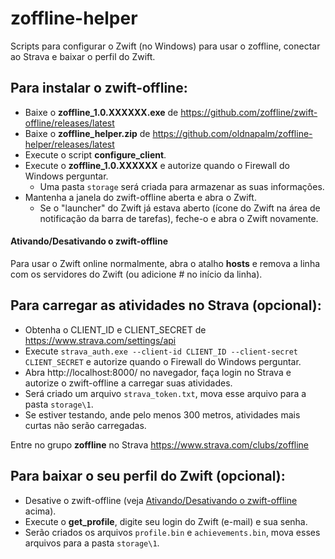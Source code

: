 # zoffline-helper

Scripts para configurar o Zwift (no Windows) para usar o zoffline, conectar ao Strava e baixar o perfil do Zwift.

## Para instalar o zwift-offline:

* Baixe o **zoffline_1.0.XXXXXX.exe** de https://github.com/zoffline/zwift-offline/releases/latest
* Baixe o **zoffline_helper.zip** de https://github.com/oldnapalm/zoffline-helper/releases/latest
* Execute o script **configure_client**.
* Execute o **zoffline_1.0.XXXXXX** e autorize quando o Firewall do Windows perguntar.
  * Uma pasta ``storage`` será criada para armazenar as suas informações.
* Mantenha a janela do zwift-offline aberta e abra o Zwift.
  * Se o "launcher" do Zwift já estava aberto (ícone do Zwift na área de notificação da barra de tarefas), feche-o e abra o Zwift novamente.

#### Ativando/Desativando o zwift-offline

Para usar o Zwift online normalmente, abra o atalho **hosts** e remova a linha com os servidores do Zwift (ou adicione # no início da linha).

## Para carregar as atividades no Strava (opcional):

* Obtenha o CLIENT_ID e CLIENT_SECRET de https://www.strava.com/settings/api
* Execute ``strava_auth.exe --client-id CLIENT_ID --client-secret CLIENT_SECRET`` e autorize quando o Firewall do Windows perguntar.
* Abra http://localhost:8000/ no navegador, faça login no Strava e autorize o zwift-offline a carregar suas atividades.
* Será criado um arquivo ``strava_token.txt``, mova esse arquivo para a pasta ``storage\1``.
* Se estiver testando, ande pelo menos 300 metros, atividades mais curtas não serão carregadas.

Entre no grupo **zoffline** no Strava https://www.strava.com/clubs/zoffline

## Para baixar o seu perfil do Zwift (opcional):

* Desative o zwift-offline (veja [Ativando/Desativando o zwift-offline](https://github.com/oldnapalm/zoffline-helper/blob/master/LEIAME.md#ativandodesativando-o-zwift-offline) acima).
* Execute o **get_profile**, digite seu login do Zwift (e-mail) e sua senha.
* Serão criados os arquivos ``profile.bin`` e ``achievements.bin``, mova esses arquivos para a pasta ``storage\1``.
